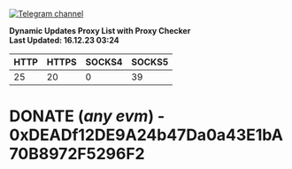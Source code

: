 [![Telegram channel](https://img.shields.io/endpoint?url=https://runkit.io/damiankrawczyk/telegram-badge/branches/master?url=https://t.me/n4z4v0d)](https://t.me/n4z4v0d) 

**Dynamic Updates Proxy List with Proxy Checker**  
**Last Updated: 16.12.23 03:24**

| HTTP        | HTTPS        | SOCKS4        | SOCKS5        |
|-------------|--------------|---------------|---------------|
| 25 | 20 | 0 | 39 |


# DONATE (_any evm_) - 0xDEADf12DE9A24b47Da0a43E1bA70B8972F5296F2
